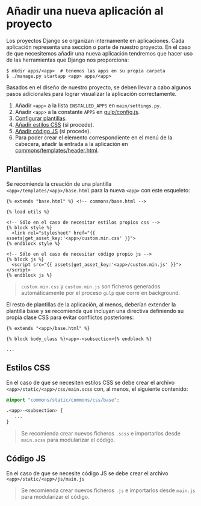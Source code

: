 # Añadir una nueva aplicación al proyecto

Los proyectos Django se organizan internamente en aplicaciones. Cada aplicación representa una sección o parte de nuestro proyecto. En el caso de que necesitemos añadir una nueva aplicación tendremos que hacer uso de las herramientas que Django nos proporciona:

```console
$ mkdir apps/<app>  # tenemos las apps en su propia carpeta
$ ./manage.py startapp <app> apps/<app>
```

Basados en el diseño de nuestro proyecto, se deben llevar a cabo algunos pasos adicionales para lograr visualizar la aplicación correctamente.

1. Añadir `<app>` a la lista `INSTALLED_APPS` en `main/settings.py`.
1. Añadir `<app>` a la constante `APPS` en [gulp/config.js](gulp/config.js).
1. [Configurar plantillas](#plantillas).
1. [Añadir estilos CSS](#estilos-css) (si procede).
1. [Añadir código JS](#código-js) (si procede).
1. Para poder crear el elemento correspondiente en el menú de la cabecera, añadir la entrada a la aplicación en [commons/templates/header.html](commons/templates/header.html).

## Plantillas

Se recomienda la creación de una plantilla `<app>/templates/<app>/base.html` para la nueva `<app>` con este esqueleto:

```django
{% extends "base.html" %} <!-- commons/base.html -->

{% load utils %}

<!-- Sólo en el caso de necesitar estilos propios css -->
{% block style %}
  <link rel="stylesheet" href="{{ assets|get_asset_key:'<app>/custom.min.css' }}">
{% endblock style %}

<!-- Sólo en el caso de necesitar código propio js -->
{% block js %}
  <script src="{{ assets|get_asset_key:'<app>/custom.min.js' }}"></script>
{% endblock js %}
```

> `custom.min.css` y `custom.min.js` son ficheros generados automáticamente por el proceso `gulp` que corre en background.

El resto de plantillas de la aplicación, al menos, deberían extender la plantilla base y se recomienda que incluyan una directiva definiendo su propia clase CSS para evitar conflictos posteriores:

```django
{% extends "<app>/base.html" %}

{% block body_class %}<app>-<subsection>{% endblock %}

...

```

## Estilos CSS

En el caso de que se necesiten estilos CSS se debe crear el archivo `<app>/static/<app>/css/main.scss` con, al menos, el siguiente contenido:

```scss
@import "commons/static/commons/css/base";

.<app>-<subsection> {
   ...
}
```

> Se recomienda crear nuevos ficheros `.scss` e importarlos desde `main.scss` para modularizar el código.

## Código JS

En el caso de que se necesite código JS se debe crear el archivo `<app>/static/<app>/js/main.js`

> Se recomienda crear nuevos ficheros `.js` e importarlos desde `main.js` para modularizar el código.
